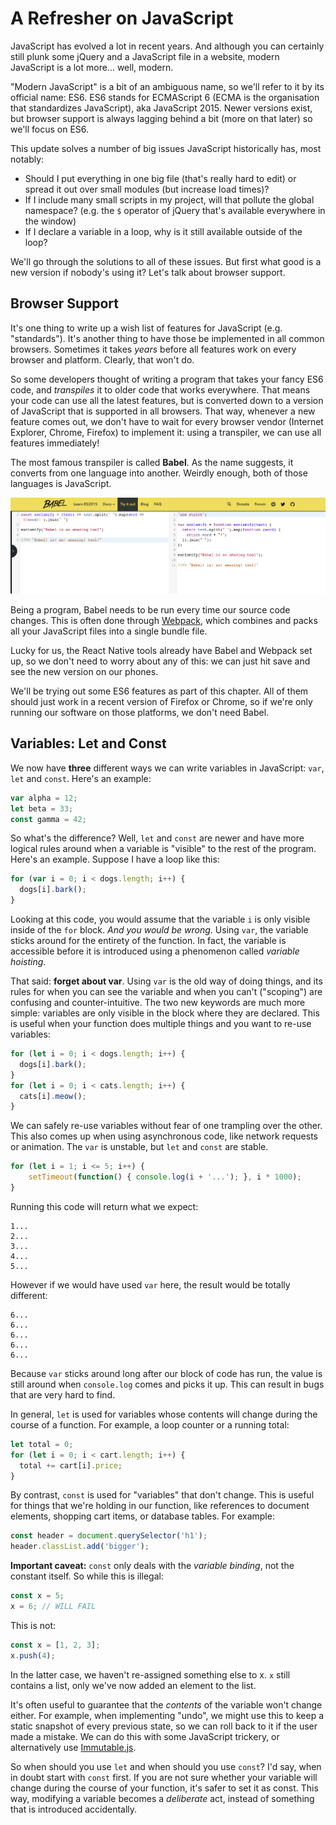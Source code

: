 # A Refresher on JavaScript

JavaScript has evolved a lot in recent years. And although you can certainly still plunk some jQuery and a JavaScript file in a website, modern JavaScript is a lot more... well, modern.

"Modern JavaScript" is a bit of an ambiguous name, so we'll refer to it by its official name: ES6. ES6 stands for ECMAScript 6 \(ECMA is the organisation that standardizes JavaScript\), aka JavaScript 2015. Newer versions exist, but browser support is always lagging behind a bit \(more on that later\) so we'll focus on ES6.

This update solves a number of big issues JavaScript historically has, most notably:

* Should I put everything in one big file \(that's really hard to edit\) or spread it out over small modules \(but increase load times\)?
* If I include many small scripts in my project, will that pollute the global namespace? \(e.g. the `$` operator of jQuery that's available everywhere in the window\)
* If I declare a variable in a loop, why is it still available outside of the loop?

We'll go through the solutions to all of these issues. But first what good is a new version if nobody's using it? Let's talk about browser support.

## Browser Support

It's one thing to write up a wish list of features for JavaScript \(e.g. "standards"\). It's another thing to have those be implemented in all common browsers. Sometimes it takes _years_ before all features work on every browser and platform. Clearly, that won't do.

So some developers thought of writing a program that takes your fancy ES6 code, and _transpiles_ it to older code that works everywhere. That means your code can use all the latest features, but is converted down to a version of JavaScript that is supported in all browsers. That way, whenever a new feature comes out, we don't have to wait for every browser vendor \(Internet Explorer, Chrome, Firefox\) to implement it: using a transpiler, we can use all features immediately!

The most famous transpiler is called **Babel**. As the name suggests, it converts from one language into another. Weirdly enough, both of those languages is JavaScript.

![A screenshot of the Babel interactive sandbox](babel-repl-screenshot.png)

Being a program, Babel needs to be run every time our source code changes. This is often done through [Webpack](https://webpack.js.org/), which combines and packs all your JavaScript files into a single bundle file.

Lucky for us, the React Native tools already have Babel and Webpack set up, so we don't need to worry about any of this: we can just hit save and see the new version on our phones.

We'll be trying out some ES6 features as part of this chapter. All of them should just work in a recent version of Firefox or Chrome, so if we're only running our software on those platforms, we don't need Babel.

## Variables: Let and Const

We now have **three** different ways we can write variables in JavaScript: `var`, `let` and `const`. Here's an example:

```js
var alpha = 12;
let beta = 33;
const gamma = 42;
```

So what's the difference? Well, `let` and `const` are newer and have more logical rules around when a variable is "visible" to the rest of the program. Here's an example. Suppose I have a loop like this:

```js
for (var i = 0; i < dogs.length; i++) {
  dogs[i].bark();
}
```

Looking at this code, you would assume that the variable `i` is only visible inside of the `for` block. *And you would be wrong*. Using `var`, the variable sticks around for the entirety of the function. In fact, the variable is accessible before it is introduced using a phenomenon called *variable hoisting*.

That said: **forget about var**. Using `var` is the old way of doing things, and its rules for when you can see the variable and when you can't ("scoping") are confusing and counter-intuitive. The two new keywords are much more simple: variables are only visible in the block where they are declared. This is useful when your function does multiple things and you want to re-use variables:

```js
for (let i = 0; i < dogs.length; i++) {
  dogs[i].bark();
}
for (let i = 0; i < cats.length; i++) {
  cats[i].meow();
}
```
We can safely re-use variables without fear of one trampling over the other. This also comes up when using asynchronous code, like network requests or animation. The `var` is unstable, but `let` and `const` are stable.

```js
for (let i = 1; i <= 5; i++) {
    setTimeout(function() { console.log(i + '...'); }, i * 1000);
}
```

Running this code will return what we expect:
```
1...
2...
3...
4...
5...
```

However if we would have used `var` here, the result would be totally different:

```
6...
6...
6...
6...
6...
```

Because `var` sticks around long after our block of code has run, the value is still around when `console.log` comes and picks it up. This can result in bugs that are very hard to find.

In general, `let` is used for variables whose contents will change during the course of a function. For example, a loop counter or a running total:

```js
let total = 0;
for (let i = 0; i < cart.length; i++) {
  total += cart[i].price;
}
```

By contrast, `const` is used for "variables" that don't change. This is useful for things that we're holding in our function, like references to document elements, shopping cart items, or database tables. For example:

```js
const header = document.querySelector('h1');
header.classList.add('bigger');
```

**Important caveat:** `const` only deals with the *variable binding*, not the constant itself. So while this is illegal:

```js
const x = 5;
x = 6; // WILL FAIL
```

This is not:

```js
const x = [1, 2, 3];
x.push(4);
```

In the latter case, we haven't re-assigned something else to x. `x` still contains a list, only we've now added an element to the list.

It's often useful to guarantee that the *contents* of the variable won't change either. For example, when implementing "undo", we might use this to keep a static snapshot of every previous state, so we can roll back to it if the user made a mistake. We can do this with some JavaScript trickery, or alternatively use [Immutable.js](http://facebook.github.io/immutable-js/).

So when should you use `let` and when should you use `const`? I'd say, when in doubt start with `const` first. If you are not sure whether your variable will change during the course of your function, it's safer to set it as const. This way, modifying a variable becomes a *deliberate* act, instead of something that is introduced accidentally.



